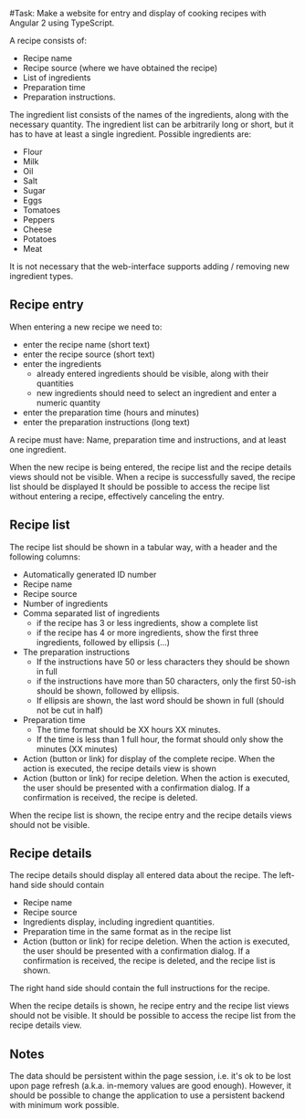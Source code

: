#Task:
Make a website for entry and display of cooking recipes with Angular 2 using TypeScript.

A recipe consists of:
- Recipe name
- Recipe source (where we have obtained the recipe)
- List of ingredients
- Preparation time
- Preparation instructions.

The ingredient list consists of the names of the ingredients, along with the necessary quantity. The ingredient list can be arbitrarily long or short, but it has to have at least a single ingredient. Possible ingredients are:
- Flour
- Milk
- Oil
- Salt
- Sugar
- Eggs
- Tomatoes
- Peppers
- Cheese
- Potatoes
- Meat

It is not necessary that the web-interface supports adding / removing new ingredient types.

## Recipe entry
When entering a new recipe we need to:
- enter the recipe name (short text)
- enter the recipe source (short text)
- enter the ingredients
    - already entered ingredients should be visible, along with their quantities
    - new ingredients should need to select an ingredient and enter a numeric quantity
- enter the preparation time (hours and minutes)
- enter the preparation instructions (long text)

A recipe must have: Name, preparation time and instructions, and at least one ingredient.

When the new recipe is being entered, the recipe list and the recipe details views should not be visible.
When a recipe is successfully saved, the recipe list should be displayed
It should be possible to access the recipe list without entering a recipe, effectively canceling the entry.

## Recipe list
The recipe list should be shown in a tabular way, with a header and the following columns:
- Automatically generated ID number
- Recipe name
- Recipe source
- Number of ingredients
- Comma separated list of ingredients
    - if the recipe has 3 or less ingredients, show a complete list
    - if the recipe has 4 or more ingredients, show the first three ingredients, followed by ellipsis (...)
- The preparation instructions
    - If the instructions have 50 or less characters they should be shown in full
    - if the instructions have more than 50 characters, only the first 50-ish should be shown, followed by ellipsis.
    - If ellipsis are shown, the last word should be shown in full (should not be cut in half)
- Preparation time
    - The time format should be XX hours XX minutes.
    - If the time is less than 1 full hour, the format should only show the minutes (XX minutes)
- Action (button or link) for display of the complete recipe. When the action is executed, the recipe details view is shown
- Action (button or link) for recipe deletion. When the action is executed, the user should be presented with a confirmation dialog. If a confirmation is received, the recipe is deleted.

When the recipe list is shown, the recipe entry and the recipe details views should not be visible.

## Recipe details
The recipe details should display all entered data about the recipe.
The left-hand side should contain
- Recipe name
- Recipe source
- Ingredients display, including ingredient quantities.
- Preparation time in the same format as in the recipe list
- Action (button or link) for recipe deletion. When the action is executed, the user should be presented with a confirmation dialog. If a confirmation is received, the recipe is deleted, and the recipe list is shown.

The right hand side should contain the full instructions for the recipe.

When the recipe details is shown, he recipe entry and the recipe list views should not be visible.
It should be possible to access the recipe list from the recipe details view.

## Notes
The data should be persistent within the page session, i.e. it's ok to be lost upon page refresh (a.k.a. in-memory values are good enough).
However, it should be possible to change the application to use a persistent backend with minimum work possible.


